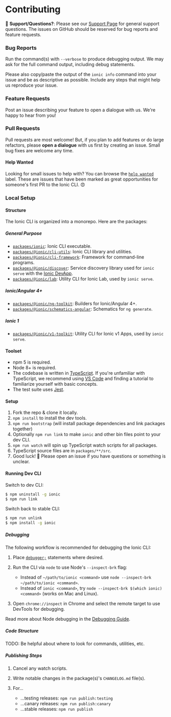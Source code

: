 # Contributing

:mega: **Support/Questions?**: Please see our [Support
Page](https://ionicframework.com/support) for general support questions. The
issues on GitHub should be reserved for bug reports and feature requests.

### Bug Reports

Run the command(s) with `--verbose` to produce debugging output. We may ask for
the full command output, including debug statements.

Please also copy/paste the output of the `ionic info` command into your issue
and be as descriptive as possible. Include any steps that might help us
reproduce your issue.

### Feature Requests

Post an issue describing your feature to open a dialogue with us. We're happy
to hear from you!

### Pull Requests

Pull requests are most welcome! But, if you plan to add features or do large
refactors, please **open a dialogue** with us first by creating an issue. Small
bug fixes are welcome any time.

#### Help Wanted

Looking for small issues to help with? You can browse the [`help
wanted`](https://github.com/ionic-team/ionic-cli/labels/help%20wanted) label.
These are issues that have been marked as great opportunities for someone's
first PR to the Ionic CLI. :heart_eyes:

### Local Setup

#### Structure

The Ionic CLI is organized into a monorepo. Here are the packages:

##### General Purpose

* [`packages/ionic`](https://github.com/ionic-team/ionic-cli/tree/master/packages/ionic):
  Ionic CLI executable.
* [`packages/@ionic/cli-utils`](https://github.com/ionic-team/ionic-cli/tree/master/packages/%40ionic/cli-utils):
  Ionic CLI library and utilities.
* [`packages/@ionic/cli-framework`](https://github.com/ionic-team/ionic-cli/tree/master/packages/%40ionic/cli-framework):
  Framework for command-line programs.
* [`packages/@ionic/discover`](https://github.com/ionic-team/ionic-cli/tree/master/packages/%40ionic/discover):
  Service discovery library used for `ionic serve` with the [Ionic
  DevApp](https://ionicframework.com/docs/pro/devapp/).
* [`packages/@ionic/lab`](https://github.com/ionic-team/ionic-cli/tree/master/packages/%40ionic/lab):
  Utility CLI for Ionic Lab, used by `ionic serve`.

##### Ionic/Angular 4+

* [`packages/@ionic/ng-toolkit`](https://github.com/ionic-team/ionic-cli/tree/master/packages/%40ionic/ng-toolkit):
  Builders for Ionic/Angular 4+.
* [`packages/@ionic/schematics-angular`](https://github.com/ionic-team/ionic-cli/tree/master/packages/%40ionic/schematics-angular):
  Schematics for `ng generate`.

##### Ionic 1

* [`packages/@ionic/v1-toolkit`](https://github.com/ionic-team/ionic-cli/tree/master/packages/%40ionic/v1-toolkit):
  Utility CLI for Ionic v1 Apps, used by `ionic serve`.

#### Toolset

* npm 5 is required.
* Node 8+ is required.
* The codebase is written in [TypeScript](https://www.typescriptlang.org/). If
  you're unfamiliar with TypeScript, we recommend using [VS
  Code](https://code.visualstudio.com/) and finding a tutorial to familiarize
  yourself with basic concepts.
* The test suite uses [Jest](https://facebook.github.io/jest/).

#### Setup

1. Fork the repo & clone it locally.
1. `npm install` to install the dev tools.
1. `npm run bootstrap` (will install package dependencies and link packages
   together)
1. Optionally `npm run link` to make `ionic` and other bin files point to your
   dev CLI.
1. `npm run watch` will spin up TypeScript watch scripts for all packages.
1. TypeScript source files are in `packages/**/src`.
1. Good luck! :muscle: Please open an issue if you have questions or something
   is unclear.

#### Running Dev CLI

Switch to dev CLI:

```bash
$ npm uninstall -g ionic
$ npm run link
```

Switch back to stable CLI:

```bash
$ npm run unlink
$ npm install -g ionic
```

##### Debugging

The following workflow is recommended for debugging the Ionic CLI:

1. Place
   [`debugger;`](https://developer.mozilla.org/en-US/docs/Web/JavaScript/Reference/Statements/debugger)
   statements where desired.
1. Run the CLI via `node` to use Node's `--inspect-brk` flag:

    * Instead of `~/path/to/ionic <command>` use `node --inspect-brk
      ~/path/to/ionic <command>`.
    * Instead of `ionic <command>`, try `node --inspect-brk $(which ionic)
      <command>` (works on Mac and Linux).

1. Open `chrome://inspect` in Chrome and select the remote target to use
   DevTools for debugging.

Read more about Node debugging in the [Debugging
Guide](https://nodejs.org/en/docs/guides/debugging-getting-started/).

##### Code Structure

TODO: Be helpful about where to look for commands, utilities, etc.

##### Publishing Steps

1. Cancel any watch scripts.
1. Write notable changes in the package(s)'s `CHANGELOG.md` file(s).
1. For...

    * ...testing releases: `npm run publish:testing`
    * ...canary releases: `npm run publish:canary`
    * ...stable releases: `npm run publish`
